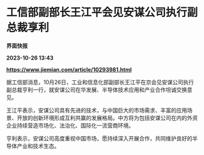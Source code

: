 # 工信部副部长王江平会见安谋公司执行副总裁享利
**界面快报**

**2023-10-26 13:43**

**https://www.jiemian.com/article/10293981.html**

据工信部消息，10月26日，工业和信息化部副部长王江平在京会见安谋公司执行副总裁亨利一行，就安谋公司在华发展、半导体技术应用和产业合作坦诚交换意见。

王江平表示，安谋公司具有先进的技术，与中国巨大的市场需求、丰富的应用场景、开放的创新环境形成互利共赢的发展格局。中方将为包括安谋公司在内的外资企业持续营造市场化、法治化、国际化一流营商环境。

亨利表示，安谋公司高度重视中国市场，愿持续深入开展合作，共同维护良好的半导体产业和技术生态。